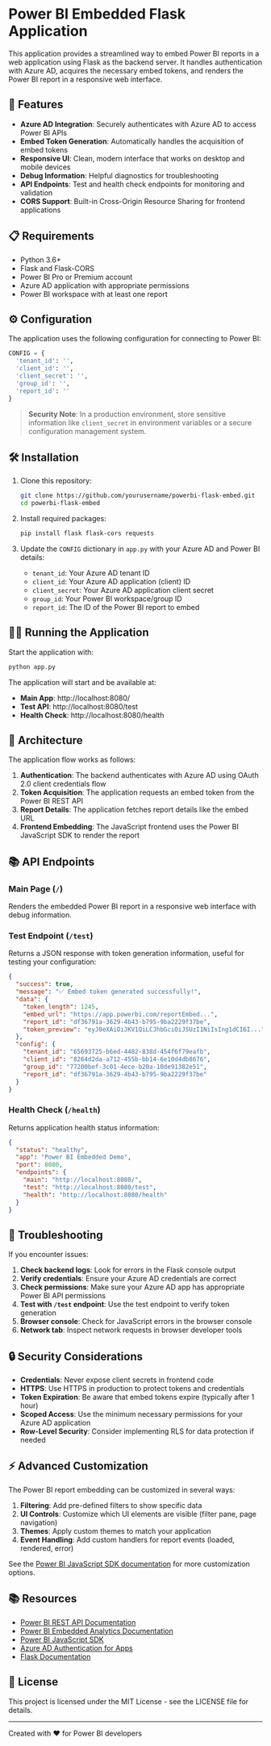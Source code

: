 # Power BI Embedded Flask Application

This application provides a streamlined way to embed Power BI reports in a web application using Flask as the backend server. It handles authentication with Azure AD, acquires the necessary embed tokens, and renders the Power BI report in a responsive web interface.


## 🚀 Features

- **Azure AD Integration**: Securely authenticates with Azure AD to access Power BI APIs
- **Embed Token Generation**: Automatically handles the acquisition of embed tokens
- **Responsive UI**: Clean, modern interface that works on desktop and mobile devices
- **Debug Information**: Helpful diagnostics for troubleshooting
- **API Endpoints**: Test and health check endpoints for monitoring and validation
- **CORS Support**: Built-in Cross-Origin Resource Sharing for frontend applications

## 📋 Requirements

- Python 3.6+
- Flask and Flask-CORS
- Power BI Pro or Premium account
- Azure AD application with appropriate permissions
- Power BI workspace with at least one report

## ⚙️ Configuration

The application uses the following configuration for connecting to Power BI:

```python
CONFIG = {
  'tenant_id': '',
  'client_id': '',
  'client_secret': '',
  'group_id': '',
  'report_id': ''
}
```

> **Security Note**: In a production environment, store sensitive information like `client_secret` in environment variables or a secure configuration management system.

## 🛠️ Installation

1. Clone this repository:
   ```bash
   git clone https://github.com/yourusername/powerbi-flask-embed.git
   cd powerbi-flask-embed
   ```

2. Install required packages:
   ```bash
   pip install flask flask-cors requests
   ```

3. Update the `CONFIG` dictionary in `app.py` with your Azure AD and Power BI details:
   - `tenant_id`: Your Azure AD tenant ID
   - `client_id`: Your Azure AD application (client) ID
   - `client_secret`: Your Azure AD application client secret
   - `group_id`: Your Power BI workspace/group ID
   - `report_id`: The ID of the Power BI report to embed

## 🏃‍♂️ Running the Application

Start the application with:

```bash
python app.py
```

The application will start and be available at:

- **Main App**: http://localhost:8080/
- **Test API**: http://localhost:8080/test
- **Health Check**: http://localhost:8080/health

## 🧩 Architecture

The application flow works as follows:

1. **Authentication**: The backend authenticates with Azure AD using OAuth 2.0 client credentials flow
2. **Token Acquisition**: The application requests an embed token from the Power BI REST API
3. **Report Details**: The application fetches report details like the embed URL
4. **Frontend Embedding**: The JavaScript frontend uses the Power BI JavaScript SDK to render the report

## 📚 API Endpoints

### Main Page (`/`)

Renders the embedded Power BI report in a responsive web interface with debug information.

### Test Endpoint (`/test`)

Returns a JSON response with token generation information, useful for testing your configuration:

```json
{
  "success": true,
  "message": "✅ Embed token generated successfully!",
  "data": {
    "token_length": 1245,
    "embed_url": "https://app.powerbi.com/reportEmbed...",
    "report_id": "df36791a-3629-4b43-b795-9ba2229f37be",
    "token_preview": "eyJ0eXAiOiJKV1QiLCJhbGciOiJSUzI1NiIsIng1dCI6I..."
  },
  "config": {
    "tenant_id": "65693725-b6ed-4482-838d-454f6f79eafb",
    "client_id": "8264d2da-a712-455b-bb14-6e10d4db8676",
    "group_id": "77200bef-3c01-4ece-b20a-10de91382e51",
    "report_id": "df36791a-3629-4b43-b795-9ba2229f37be"
  }
}
```

### Health Check (`/health`)

Returns application health status information:

```json
{
  "status": "healthy",
  "app": "Power BI Embedded Demo",
  "port": 8080,
  "endpoints": {
    "main": "http://localhost:8080/",
    "test": "http://localhost:8080/test",
    "health": "http://localhost:8080/health"
  }
}
```

## 🔧 Troubleshooting

If you encounter issues:

1. **Check backend logs**: Look for errors in the Flask console output
2. **Verify credentials**: Ensure your Azure AD credentials are correct
3. **Check permissions**: Make sure your Azure AD app has appropriate Power BI API permissions
4. **Test with `/test` endpoint**: Use the test endpoint to verify token generation
5. **Browser console**: Check for JavaScript errors in the browser console
6. **Network tab**: Inspect network requests in browser developer tools

## 🔒 Security Considerations

- **Credentials**: Never expose client secrets in frontend code
- **HTTPS**: Use HTTPS in production to protect tokens and credentials
- **Token Expiration**: Be aware that embed tokens expire (typically after 1 hour)
- **Scoped Access**: Use the minimum necessary permissions for your Azure AD application
- **Row-Level Security**: Consider implementing RLS for data protection if needed

## ⚡ Advanced Customization

The Power BI report embedding can be customized in several ways:

1. **Filtering**: Add pre-defined filters to show specific data
2. **UI Controls**: Customize which UI elements are visible (filter pane, page navigation)
3. **Themes**: Apply custom themes to match your application
4. **Event Handling**: Add custom handlers for report events (loaded, rendered, error)

See the [Power BI JavaScript SDK documentation](https://github.com/microsoft/PowerBI-JavaScript/wiki/Embedding-Basics) for more customization options.

## 📚 Resources

- [Power BI REST API Documentation](https://docs.microsoft.com/en-us/rest/api/power-bi/)
- [Power BI Embedded Analytics Documentation](https://docs.microsoft.com/en-us/power-bi/developer/embedded/)
- [Power BI JavaScript SDK](https://github.com/microsoft/PowerBI-JavaScript)
- [Azure AD Authentication for Apps](https://docs.microsoft.com/en-us/azure/active-directory/develop/)
- [Flask Documentation](https://flask.palletsprojects.com/)

## 📄 License

This project is licensed under the MIT License - see the LICENSE file for details.

---

Created with ❤️ for Power BI developers
